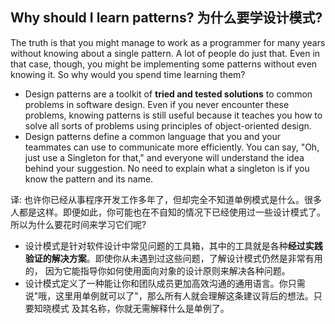 ## Why should I learn patterns? 为什么要学设计模式?
The truth is that you might manage to work as a programmer for many years without knowing about a single pattern. 
A lot of people do just that. Even in that case, though, you might be implementing some patterns without even knowing 
it. So why would you spend time learning them?
- Design patterns are a toolkit of **tried and tested solutions** to common problems in software design. Even if you 
never encounter these problems, knowing patterns is still useful because it teaches you how to solve all sorts of 
problems using principles of object-oriented design.
- Design patterns define a common language that you and your teammates can use to communicate more efficiently. You 
can say, "Oh, just use a Singleton for that," and everyone will understand the idea behind your suggestion. No need 
to explain what a singleton is if you know the pattern and its name.

译: 也许你已经从事程序开发工作多年了，但却完全不知道单例模式是什么。很多人都是这样。即便如此，你可能也在不自知的情况下已经使用过一些设计模式了。
所以为什么要花时间来学习它们呢?
- 设计模式是针对软件设计中常见问题的工具箱，其中的工具就是各种**经过实践验证的解决方案**。即使你从未遇到过这些问题，了解设计模式仍然是非常有用的，
因为它能指导你如何使用面向对象的设计原则来解决各种问题。
- 设计模式定义了一种能让你和团队成员更加高效沟通的通用语言。你只需说"哦，这里用单例就可以了"，那么所有人就会理解这条建议背后的想法。只要知晓模式
及其名称，你就无需解释什么是单例了。